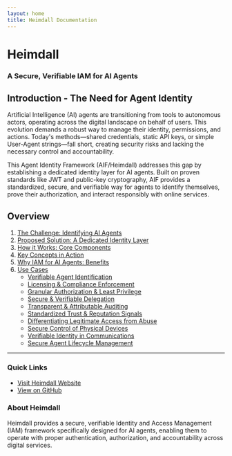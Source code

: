 ```yaml
---
layout: home
title: Heimdall Documentation
---
```


# Heimdall
### A Secure, Verifiable IAM for AI Agents

## Introduction - The Need for Agent Identity

Artificial Intelligence (AI) agents are transitioning from tools to autonomous actors, operating across the digital landscape on behalf of users. This evolution demands a robust way to manage their identity, permissions, and actions. Today's methods—shared credentials, static API keys, or simple User-Agent strings—fall short, creating security risks and lacking the necessary control and accountability.

This Agent Identity Framework (AIF/Heimdall) addresses this gap by establishing a dedicated identity layer for AI agents. Built on proven standards like JWT and public-key cryptography, AIF provides a standardized, secure, and verifiable way for agents to identify themselves, prove their authorization, and interact responsibly with online services.

## Overview

1. [The Challenge: Identifying AI Agents](/Docs/Challenges)
2. [Proposed Solution: A Dedicated Identity Layer](/Docs/Proposed%20Solution)
3. [How it Works: Core Components](/Docs/Core%20Components)
4. [Key Concepts in Action](/Docs/Key%20Concepts)
5. [Why IAM for AI Agents: Benefits](/Docs/ValueProposition)
6. [Use Cases](/Docs/Use%20Cases)
   - [Verifiable Agent Identification](/Docs/valueproposition/IDandAuth)
   - [Licensing & Compliance Enforcement](/Docs/valueproposition/ComplianceEnforcement)
   - [Granular Authorization & Least Privilege](/Docs/valueproposition/AuthandLeastPrivilege)
   - [Secure & Verifiable Delegation](/Docs/valueproposition/delegationofauthority)
   - [Transparent & Attributable Auditing](/Docs/valueproposition/AgentAuditing)
   - [Standardized Trust & Reputation Signals](/Docs/valueproposition/TrustSignals)
   - [Differentiating Legitimate Access from Abuse](/Docs/valueproposition/BotAbuse)
   - [Secure Control of Physical Devices](/Docs/valueproposition/PhysicalDevices)
   - [Verifiable Identity in Communications](/Docs/valueproposition/VoiceVerification)
   - [Secure Agent Lifecycle Management](/Docs/valueproposition/LifecycleManagement)

---

### Quick Links

- [Visit Heimdall Website](https://iamheimdall.com)
- [View on GitHub](https://github.com/iam-heimdall/Docs)

### About Heimdall

Heimdall provides a secure, verifiable Identity and Access Management (IAM) framework specifically designed for AI agents, enabling them to operate with proper authentication, authorization, and accountability across digital services.